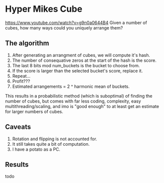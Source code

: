 # Hyper Mikes Cube
https://www.youtube.com/watch?v=g9n0a0644B4
Given a number of cubes, how many ways could you uniquely arrange them? 

## The algorithm
1. After generating an arrangment of cubes, we will compute it's hash.
2. The number of consequative zeros at the start of the hash is the score.
3. The last 8 bits mod num_buckets is the bucket to choose from.
4. If the score is larger than the selected bucket's score, replace it.
5. Repeat...
6. Profit???
7. Estimated arrangements = 2 ^ harmonic mean of buckets.

This results in a probabilistic method (which is suboptimal) of finding the number of cubes, but comes with far less coding, complexity, easy multithreading/scaling, and imo is "good enough" to at least get an estimate for larger numbers of cubes.

## Caveats
1. Rotation and flipping is not accounted for.
2. It still takes quite a bit of computation.
3. I have a potato as a PC.

## Results
todo
